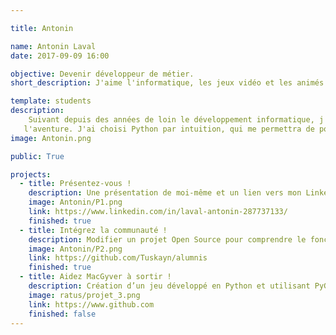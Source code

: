 ```yaml
---

title: Antonin

name: Antonin Laval
date: 2017-09-09 16:00

objective: Devenir développeur de métier.
short_description: J'aime l'informatique, les jeux vidéo et les animés japonais.

template: students
description:
    Suivant depuis des années de loin le développement informatique, j'ai enfin décidé d'ouvrir la porte et de me lancer dans 
   l'aventure. J'ai choisi Python par intuition, qui me permettra de pouvoir développer des applications utiles.
image: Antonin.png

public: True

projects:
  - title: Présentez-vous !
    description: Une présentation de moi-même et un lien vers mon LinkedIn.
    image: Antonin/P1.png
    link: https://www.linkedin.com/in/laval-antonin-287737133/
    finished: true
  - title: Intégrez la communauté !
    description: Modifier un projet Open Source pour comprendre le fonctionnement de Git, de Github et des pull requests. 
    image: Antonin/P2.png
    link: https://github.com/Tuskayn/alumnis
    finished: true
  - title: Aidez MacGyver à sortir !
    description: Création d’un jeu développé en Python et utilisant PyGame.
    image: ratus/projet_3.png
    link: https://www.github.com
    finished: false
---
```

